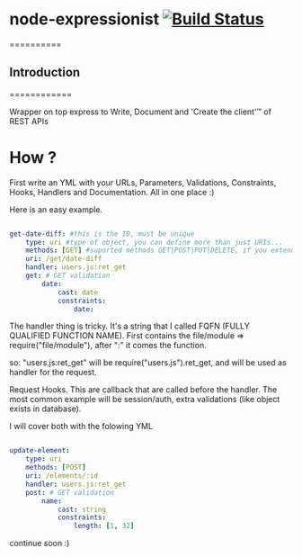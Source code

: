 # node-expressionist [![Build Status](https://secure.travis-ci.org/llafuente/node-expressionist.png?branch=master)](http://travis-ci.org/llafuente/node-expressionist)
==========

## Introduction
============

Wrapper on top express to Write, Document and 'Create the client'™ of REST APIs


# How ?

First write an YML with your URLs, Parameters, Validations, Constraints, Hooks, Handlers and Documentation. All in one place :)

Here is an easy example.

```yml

get-date-diff: #this is the ID, must be unique
    type: uri #type of object, you can define more than just URIs...
    methods: [GET] #suported methods GET|POST|PUT|DELETE, if you extend express you can use more...
    uri: /get/date-diff 
    handler: users.js:ret_get
    get: # GET validation
        date:
            cast: date
            constraints:
                date:

```

The handler thing is tricky. It's a string that I called FQFN (FULLY QUALIFIED FUNCTION NAME).
First contains the file/module => require("file/module"), after ":" it comes the function.

so: "users.js:ret_get" will be require("users.js").ret_get, and will be used as handler for the request.

Request Hooks.
This are callback that are called before the handler.
The most common example will be session/auth, extra validations (like object exists in database).

I will cover both with the folowing YML


```yml

update-element:
    type: uri
    methods: [POST]
    uri: /elements/:id
    handler: users.js:ret_get
    post: # GET validation
        name:
            cast: string
            constraints:
                length: [1, 32]
```


continue soon :)